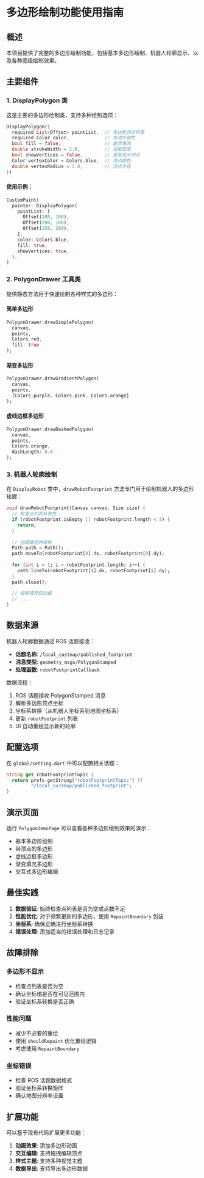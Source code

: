 # 多边形绘制功能使用指南

## 概述

本项目提供了完整的多边形绘制功能，包括基本多边形绘制、机器人轮廓显示、以及各种高级绘制效果。

## 主要组件

### 1. DisplayPolygon 类

这是主要的多边形绘制类，支持多种绘制选项：

```dart
DisplayPolygon({
  required List<Offset> pointList,  // 多边形顶点列表
  required Color color,             // 多边形颜色
  bool fill = false,                // 是否填充
  double strokeWidth = 2.0,         // 边框宽度
  bool showVertices = false,        // 是否显示顶点
  Color vertexColor = Colors.blue,  // 顶点颜色
  double vertexRadius = 3.0,        // 顶点半径
})
```

#### 使用示例：

```dart
CustomPaint(
  painter: DisplayPolygon(
    pointList: [
      Offset(100, 100),
      Offset(200, 100),
      Offset(150, 200),
    ],
    color: Colors.blue,
    fill: true,
    showVertices: true,
  ),
)
```

### 2. PolygonDrawer 工具类

提供静态方法用于快速绘制各种样式的多边形：

#### 简单多边形
```dart
PolygonDrawer.drawSimplePolygon(
  canvas, 
  points, 
  Colors.red, 
  fill: true
);
```

#### 渐变多边形
```dart
PolygonDrawer.drawGradientPolygon(
  canvas,
  points,
  [Colors.purple, Colors.pink, Colors.orange]
);
```

#### 虚线边框多边形
```dart
PolygonDrawer.drawDashedPolygon(
  canvas,
  points,
  Colors.orange,
  dashLength: 8.0
);
```

### 3. 机器人轮廓绘制

在 `DisplayRobot` 类中，`drawRobotFootprint` 方法专门用于绘制机器人的多边形轮廓：

```dart
void drawRobotFootprint(Canvas canvas, Size size) {
  // 检查点列表有效性
  if (robotFootprint.isEmpty || robotFootprint.length < 3) {
    return;
  }
  
  // 创建路径并绘制
  Path path = Path();
  path.moveTo(robotFootprint[0].dx, robotFootprint[0].dy);
  
  for (int i = 1; i < robotFootprint.length; i++) {
    path.lineTo(robotFootprint[i].dx, robotFootprint[i].dy);
  }
  path.close();
  
  // 绘制填充和边框
  // ...
}
```

## 数据来源

机器人轮廓数据通过 ROS 话题接收：

- **话题名称**: `/local_costmap/published_footprint`
- **消息类型**: `geometry_msgs/PolygonStamped`
- **处理函数**: `robotFootprintCallback`

数据流程：
1. ROS 话题接收 PolygonStamped 消息
2. 解析多边形顶点坐标
3. 坐标系转换（从机器人坐标系到地图坐标系）
4. 更新 `robotFootprint` 列表
5. UI 自动重绘显示新的轮廓

## 配置选项

在 `global/setting.dart` 中可以配置相关话题：

```dart
String get robotFootprintTopic {
  return prefs.getString("robotFootprintTopic") ?? 
         "/local_costmap/published_footprint";
}
```

## 演示页面

运行 `PolygonDemoPage` 可以查看各种多边形绘制效果的演示：

- 基本多边形绘制
- 带顶点的多边形
- 虚线边框多边形
- 渐变填充多边形
- 交互式多边形编辑

## 最佳实践

1. **数据验证**: 始终检查点列表是否为空或点数不足
2. **性能优化**: 对于频繁更新的多边形，使用 `RepaintBoundary` 包装
3. **坐标系**: 确保正确进行坐标系转换
4. **错误处理**: 添加适当的错误处理和日志记录

## 故障排除

### 多边形不显示
- 检查点列表是否为空
- 确认坐标值是否在可见范围内
- 验证坐标系转换是否正确

### 性能问题
- 减少不必要的重绘
- 使用 `shouldRepaint` 优化重绘逻辑
- 考虑使用 `RepaintBoundary`

### 坐标错误
- 检查 ROS 话题数据格式
- 验证坐标系转换矩阵
- 确认地图分辨率设置

## 扩展功能

可以基于现有代码扩展更多功能：

1. **动画效果**: 添加多边形动画
2. **交互编辑**: 支持拖拽编辑顶点
3. **样式主题**: 支持多种视觉主题
4. **数据导出**: 支持导出多边形数据 